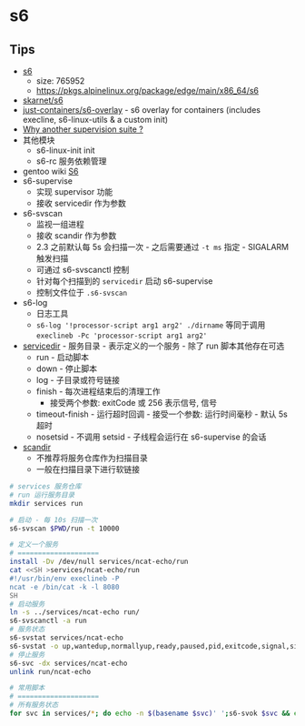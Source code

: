 # s6
## Tips
* [s6](https://skarnet.org/software/s6/)
  * size: 765952
  * https://pkgs.alpinelinux.org/package/edge/main/x86_64/s6
* [skarnet/s6](https://github.com/skarnet/s6)
* [just-containers/s6-overlay](https://github.com/just-containers/s6-overlay) - s6 overlay for containers (includes execline, s6-linux-utils & a custom init)
* [Why another supervision suite ?](https://skarnet.org/software/s6/why.html)
* 其他模块
  * s6-linux-init init
  * s6-rc 服务依赖管理
* gentoo wiki [S6](https://wiki.gentoo.org/wiki/S6)
* s6-supervise
  * 实现 supervisor 功能
  * 接收 servicedir 作为参数
* s6-svscan
  * 监视一组进程
  * 接收 scandir 作为参数
  * 2.3 之前默认每 5s 会扫描一次 - 之后需要通过 `-t ms` 指定 - SIGALARM 触发扫描
  * 可通过 s6-svscanctl 控制
  * 针对每个扫描到的 `servicedir` 启动 s6-supervise
  * 控制文件位于 `.s6-svscan`
* s6-log
  * 日志工具
  * `s6-log '!processor-script arg1 arg2' ./dirname` 等同于调用 `execlineb -Pc 'processor-script arg1 arg2'`
* [servicedir](https://www.skarnet.org/software/s6/servicedir.html) - 服务目录 - 表示定义的一个服务 - 除了 run 脚本其他存在可选
  * run - 启动脚本
  * down - 停止脚本
  * log - 子目录或符号链接
  * finish - 每次进程结束后的清理工作
    * 接受两个参数: exitCode 或 256 表示信号, 信号
  * timeout-finish - 运行超时回调 - 接受一个参数: 运行时间毫秒 - 默认 5s 超时
  * nosetsid - 不调用 setsid - 子线程会运行在 s6-supervise 的会话
* [scandir](https://www.skarnet.org/software/s6/scandir.html)
  * 不推荐将服务仓库作为扫描目录
  * 一般在扫描目录下进行软链接

```bash
# services 服务仓库
# run 运行服务目录
mkdir services run

# 启动 - 每 10s 扫描一次
s6-svscan $PWD/run -t 10000

# 定义一个服务
# ====================
install -Dv /dev/null services/ncat-echo/run
cat <<SH >services/ncat-echo/run
#!/usr/bin/env execlineb -P
ncat -e /bin/cat -k -l 8080
SH
# 启动服务
ln -s ../services/ncat-echo run/
s6-svscanctl -a run
# 服务状态
s6-svstat services/ncat-echo
s6-svstat -o up,wantedup,normallyup,ready,paused,pid,exitcode,signal,signum,updownsince,readysince,updownfor,readyfor services/ncat-echo
# 停止服务
s6-svc -dx services/ncat-echo
unlink run/ncat-echo

# 常用脚本
# ====================
# 所有服务状态
for svc in services/*; do echo -n $(basename $svc)' ';s6-svok $svc && echo ok || echo down;done
```
